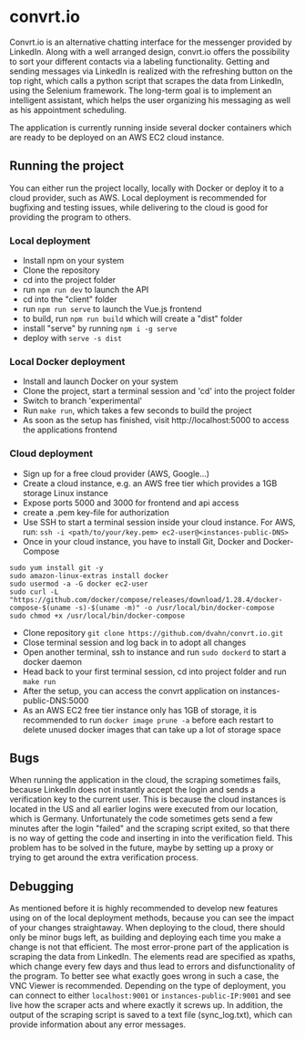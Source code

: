 # convrt.io

Convrt.io is an alternative chatting interface for the messenger provided by LinkedIn. Along with a well arranged design, convrt.io offers the possibility to sort your different contacts via a labeling functionality. Getting and sending messages via LinkedIn is realized with the refreshing button on the top right, which calls a python script that scrapes the data from LinkedIn, using the Selenium framework. The long-term goal is to implement an intelligent assistant, which helps the user organizing his messaging as well as his appointment scheduling.

The application is currently running inside several docker containers which are ready to be deployed on an AWS EC2 cloud instance.

## Running the project

You can either run the project locally, locally with Docker or deploy it to a cloud provider, such as AWS.
Local deployment is recommended for bugfixing and testing issues, while delivering to the cloud is good for providing the program to others.

### Local deployment

- Install npm on your system
- Clone the repository
- cd into the project folder
- run `npm run dev` to launch the API
- cd into the "client" folder
- run `npm run serve` to launch the Vue.js frontend
- to build, run `npm run build` which will create a "dist" folder
- install "serve" by running `npm i -g serve`
- deploy with `serve -s dist`

### Local Docker deployment

- Install and launch Docker on your system
- Clone the project, start a terminal session and 'cd' into the project folder
- Switch to branch 'experimental'
- Run `make run`, which takes a few seconds to build the project
- As soon as the setup has finished, visit http://localhost:5000 to access the applications frontend

### Cloud deployment

- Sign up for a free cloud provider (AWS, Google...)
- Create a cloud instance, e.g. an AWS free tier which provides a 1GB storage Linux instance
- Expose ports 5000 and 3000 for frontend and api access
- create a .pem key-file for authorization
- Use SSH to start a terminal session inside your cloud instance. For AWS, run: `ssh -i <path/to/your/key.pem> ec2-user@<instances-public-DNS>`
- Once in your cloud instance, you have to install Git, Docker and Docker-Compose

```sudo yum update -y
sudo yum install git -y
sudo amazon-linux-extras install docker
sudo usermod -a -G docker ec2-user
sudo curl -L "https://github.com/docker/compose/releases/download/1.28.4/docker-compose-$(uname -s)-$(uname -m)" -o /usr/local/bin/docker-compose
sudo chmod +x /usr/local/bin/docker-compose
```

- Clone repository `git clone https://github.com/dvahn/convrt.io.git`
- Close terminal session and log back in to adopt all changes
- Open another terminal, ssh to instance and run `sudo dockerd` to start a docker daemon
- Head back to your first terminal session, cd into project folder and run `make run`
- After the setup, you can access the convrt application on instances-public-DNS:5000
- As an AWS EC2 free tier instance only has 1GB of storage, it is recommended to run `docker image prune -a` before each restart to delete unused docker images that can take up a lot of storage space

## Bugs

When running the application in the cloud, the scraping sometimes fails, because LinkedIn does not instantly accept the login and sends a verification key to the current user. This is because the cloud instances is located in the US and all earlier logins were executed from our location, which is Germany. Unfortunately the code sometimes gets send a few minutes after the login "failed" and the scraping script exited, so that there is no way of getting the code and inserting in into the verification field. This problem has to be solved in the future, maybe by setting up a proxy or trying to get around the extra verification process.

## Debugging

As mentioned before it is highly recommended to develop new features using on of the local deployment methods, because you can see the impact of your changes straightaway. When deploying to the cloud, there should only be minor bugs left, as building and deploying each time you make a change is not that efficient.
The most error-prone part of the application is scraping the data from LinkedIn. The elements read are specified as xpaths, which change every few days and thus lead to errors and disfunctionality of the program. To better see what exactly goes wrong in such a case, the VNC Viewer is recommended. Depending on the type of deployment, you can connect to either `localhost:9001` or `instances-public-IP:9001` and see live how the scraper acts and where exactly it screws up. In addition, the output of the scraping script is saved to a text file (sync_log.txt), which can provide information about any error messages.
